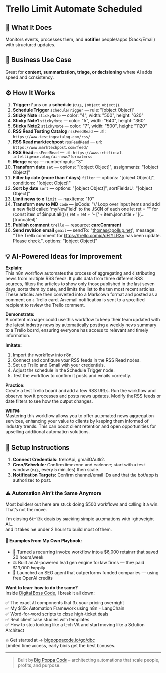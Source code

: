 # Trello Limit Automate Scheduled
## 🚀 What It Does
Monitors events, processes them, and **notifies** people/apps (Slack/Email) with structured updates.

## 💼 Business Use Case
Great for **content, summarization, triage, or decisioning** where AI adds speed and consistency.

## ⚙️ How It Works
1. **Trigger:** Runs on a **schedule** (e.g., `[object Object]`).
2. **Schedule Trigger** `scheduleTrigger` — rule: "[object Object]"
3. **Sticky Note** `stickyNote` — color: "4", width: "500", height: "620"
4. **Sticky Note1** `stickyNote` — color: "5", width: "640", height: "360"
5. **Sticky Note2** `stickyNote` — color: "7", width: "500", height: "1120"
6. **RSS Read Testing Catalog** `rssFeedRead` — url: `https://www.testingcatalog.com/rss/`
7. **RSS Read marktechpost** `rssFeedRead` — url: `https://www.marktechpost.com/feed/`
8. **RSS Read** `rssFeedRead` — url: `https://www.artificial-intelligence.blog/ai-news?format=rss`
9. **Merge** `merge` — numberInputs: "3"
10. **Transform date** `set` — options: "[object Object]", assignments: "[object Object]"
11. **Filter by date (more than 7 days)** `filter` — options: "[object Object]", conditions: "[object Object]"
12. **Sort by date** `sort` — options: "[object Object]", sortFieldsUi: "[object Object]"
13. **Limit news to x** `limit` — maxItems: "10"
14. **Transform new to MD** `code` — jsCode: "// Loop over input items and add a new field called 'myNewField' to the JSON of each one
let ret = ""
for (const item of $input.all()) {
  ret = ret + '- [' + item.json.title + '](…[truncated]"
15. **Publish comment** `trello` — resource: **cardComment**
16. **Send revision email** `gmail` — sendTo: "thomas@pollup.net", message: "The Trello comment for https://trello.com/c/dFtYLRXv has been update. 
Please check.", options: "[object Object]"

## 💡 AI-Powered Ideas for Improvement
**Explain:**  
This n8n workflow automates the process of aggregating and distributing news from multiple RSS feeds. It pulls data from three different RSS sources, filters the articles to show only those published in the last seven days, sorts them by date, and limits the list to the ten most recent articles. These articles are then converted into a Markdown format and posted as a comment on a Trello card. An email notification is sent to a specified recipient to review the Trello comment.

**Demonstrate:**  
A content manager could use this workflow to keep their team updated with the latest industry news by automatically posting a weekly news summary to a Trello board, ensuring everyone has access to relevant and timely information.

**Imitate:**  
1. Import the workflow into n8n.
2. Connect and configure your RSS feeds in the RSS Read nodes.
3. Set up Trello and Gmail with your credentials.
4. Adjust the schedule in the Schedule Trigger node.
5. Test the workflow to confirm it posts and emails correctly.

**Practice:**  
Create a test Trello board and add a few RSS URLs. Run the workflow and observe how it processes and posts news updates. Modify the RSS feeds or date filters to see how the output changes.

**WIIFM:**  
Mastering this workflow allows you to offer automated news aggregation services, enhancing your value to clients by keeping them informed of industry trends. This can boost client retention and open opportunities for upselling additional automation solutions.

## 🔧 Setup Instructions
1. **Connect Credentials:** trelloApi, gmailOAuth2.
2. **Cron/Schedule:** Confirm timezone and cadence; start with a test window (e.g., every 5 minutes) then scale.
3. **Notification Targets:** Confirm channel/email IDs and that the bot/app is authorized to post.

### ⚠️ Automation Ain’t the Same Anymore

Most builders out here are stuck doing $500 workflows and calling it a win.  
That’s not the move.  

I'm closing $6k–$13k deals by stacking simple automations with lightweight AI...  
and it takes me under 2 hours to build most of them.

#### 🧠 Examples From My Own Playbook:
- 🔁 Turned a recurring invoice workflow into a $6,000 retainer that saved 20 hours/week  
- ⚖️ Built an AI-powered lead gen engine for law firms — they paid $13,000 happily  
- 🚀 Launched an SEO agent that outperforms funded companies — using free OpenAI credits  

**Want to learn how to do the same?**  
Inside [Digital Boss Code](https://bigpoppacode.io/go/dbc), I break it all down:

✅ The exact AI components that 3x your pricing overnight  
✅ My $15k Automation Framework using n8n + LangChain  
✅ Word-for-word scripts to close high-ticket deals  
✅ Real client case studies with templates  
✅ How to stop looking like a tech VA and start moving like a Solution Architect  

🔥 Get started at → [bigpoppacode.io/go/dbc](https://bigpoppacode.io/go/dbc)  
Limited time access, early birds get the best bonuses.

---
> Built by [Big Poppa Code](https://bigpoppacode.io) – architecting automations that scale people, profits, and purpose.
